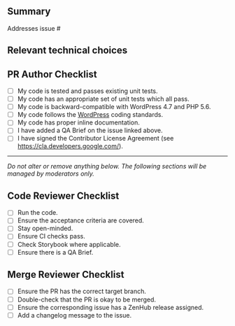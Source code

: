 ## Summary

<!-- Please reference the issue this PR addresses. -->
Addresses issue #

## Relevant technical choices

<!-- Please describe your changes. -->

## PR Author Checklist

- [ ] My code is tested and passes existing unit tests.
- [ ] My code has an appropriate set of unit tests which all pass.
- [ ] My code is backward-compatible with WordPress 4.7 and PHP 5.6.
- [ ] My code follows the [WordPress](https://make.wordpress.org/core/handbook/best-practices/coding-standards/) coding standards.
- [ ] My code has proper inline documentation.
- [ ] I have added a QA Brief on the issue linked above.
- [ ] I have signed the Contributor License Agreement (see <https://cla.developers.google.com/>).

---------------

_Do not alter or remove anything below. The following sections will be managed by moderators only._

## Code Reviewer Checklist

- [ ] Run the code.
- [ ] Ensure the acceptance criteria are covered.
- [ ] Stay open-minded.
- [ ] Ensure CI checks pass.
- [ ] Check Storybook where applicable.
- [ ] Ensure there is a QA Brief.

## Merge Reviewer Checklist

- [ ] Ensure the PR has the correct target branch.
- [ ] Double-check that the PR is okay to be merged.
- [ ] Ensure the corresponding issue has a ZenHub release assigned.
- [ ] Add a changelog message to the issue.
